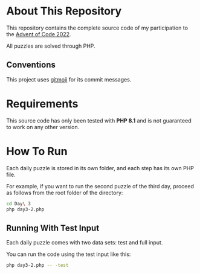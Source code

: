 # About This Repository

This repository contains the complete source code of my participation to the [Advent of Code 2022](https://adventofcode.com/2022).

All puzzles are solved through PHP.

## Conventions

This project uses [gitmoji](https://gitmoji.dev) for its commit messages.

# Requirements

This source code has only been tested with **PHP 8.1** and is not guaranteed to work on any other version.

# How To Run

Each daily puzzle is stored in its own folder, and each step has its own PHP file.

For example, if you want to run the second puzzle of the third day, proceed as follows from the root folder of the directory:

```sh
cd Day\ 3
php day3-2.php
```

## Running With Test Input

Each daily puzzle comes with two data sets: test and full input.

You can run the code using the test input like this:

```sh
php day3-2.php -- -test
```
